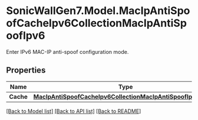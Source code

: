 # SonicWallGen7.Model.MacIpAntiSpoofCacheIpv6CollectionMacIpAntiSpoofIpv6
Enter IPv6 MAC-IP anti-spoof configuration mode.

## Properties

Name | Type | Description | Notes
------------ | ------------- | ------------- | -------------
**Cache** | [**MacIpAntiSpoofCacheIpv6CollectionMacIpAntiSpoofIpv6Cache**](MacIpAntiSpoofCacheIpv6CollectionMacIpAntiSpoofIpv6Cache.md) |  | [optional] 

[[Back to Model list]](../README.md#documentation-for-models) [[Back to API list]](../README.md#documentation-for-api-endpoints) [[Back to README]](../README.md)

